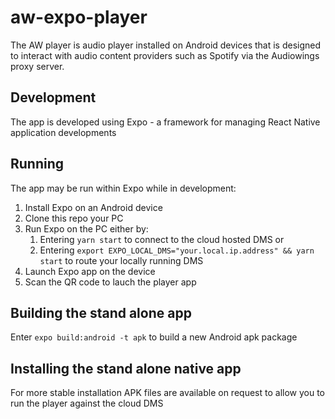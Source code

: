 # aw-expo-player

The AW player is audio player installed on Android devices that is designed to interact with audio content providers such as Spotify via the Audiowings proxy server.

## Development
The app is developed using Expo - a framework for managing React Native application developments

## Running
The app may be run within Expo while in development:
1. Install Expo on an Android device
1. Clone this repo your PC
1. Run Expo on the PC either by:
   1. Entering `yarn start` to connect to the cloud hosted DMS or 
   1. Entering `export EXPO_LOCAL_DMS="your.local.ip.address" && yarn start` to route your locally running DMS
1. Launch Expo app on the device
1. Scan the QR code to lauch the player app

## Building the stand alone app
Enter `expo build:android -t apk` to build a new Android apk package

## Installing the stand alone native app
For more stable installation APK files are available on request to allow you to run the player against the cloud DMS 

